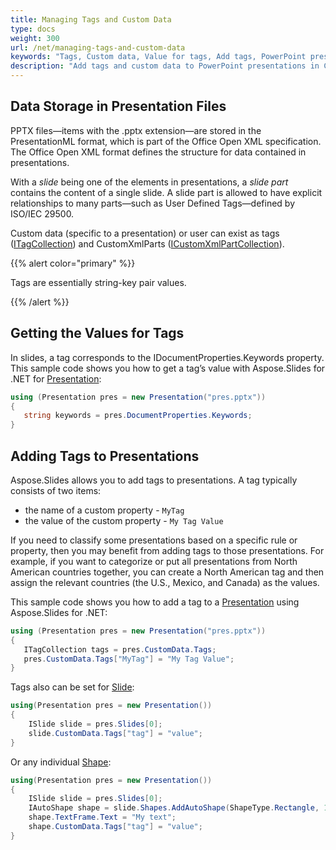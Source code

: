 ```yaml
---
title: Managing Tags and Custom Data
type: docs
weight: 300
url: /net/managing-tags-and-custom-data
keywords: "Tags, Custom data, Value for tags, Add tags, PowerPoint presentation, C#, Csharp, Aspose.Slides for .NET"
description: "Add tags and custom data to PowerPoint presentations in C# or .NET"
---
```


## Data Storage in Presentation Files

PPTX files—items with the .pptx extension—are stored in the PresentationML format, which is part of the Office Open XML specification. The Office Open XML format defines the structure for data contained in presentations. 

With a *slide* being one of the elements in presentations, a *slide part* contains the content of a single slide. A slide part is allowed to have explicit relationships to many parts—such as User Defined Tags—defined by ISO/IEC 29500. 

Custom data (specific to a presentation) or user can exist as tags ([ITagCollection](https://apireference.aspose.com/slides/net/aspose.slides/itagcollection)) and CustomXmlParts ([ICustomXmlPartCollection](https://apireference.aspose.com/slides/net/aspose.slides/icustomxmlpartcollection)). 

{{% alert color="primary" %}} 

Tags are essentially string-key pair values. 

{{% /alert %}} 

## Getting the Values for Tags

In slides, a tag corresponds to the IDocumentProperties.Keywords property. This sample code shows you how to get a tag’s value with Aspose.Slides for .NET for [Presentation](https://apireference.aspose.com/slides/net/aspose.slides/presentation):

```c#
using (Presentation pres = new Presentation("pres.pptx"))
{
   string keywords = pres.DocumentProperties.Keywords;
}
```

## Adding Tags to Presentations

Aspose.Slides allows you to add tags to presentations. A tag typically consists of two items: 

- the name of a custom property - `MyTag` 
- the value of the custom property - `My Tag Value`

If you need to classify some presentations based on a specific rule or property, then you may benefit from adding tags to those presentations. For example, if you want to categorize or put all presentations from North American countries together, you can create a North American tag and then assign the relevant countries (the U.S., Mexico, and Canada) as the values. 

This sample code shows you how to add a tag to a [Presentation](https://apireference.aspose.com/slides/net/aspose.slides/presentation) using Aspose.Slides for .NET:

```c#
using (Presentation pres = new Presentation("pres.pptx"))
{
   ITagCollection tags = pres.CustomData.Tags;
   pres.CustomData.Tags["MyTag"] = "My Tag Value";
}
```

Tags also can be set for [Slide](https://apireference.aspose.com/slides/net/aspose.slides/slide):

```csharp
using(Presentation pres = new Presentation())
{
    ISlide slide = pres.Slides[0];
    slide.CustomData.Tags["tag"] = "value";
}
```

Or any individual [Shape](https://apireference.aspose.com/slides/net/aspose.slides/shape):

```csharp
using(Presentation pres = new Presentation())
{
    ISlide slide = pres.Slides[0];
    IAutoShape shape = slide.Shapes.AddAutoShape(ShapeType.Rectangle, 10, 10, 100, 50);
    shape.TextFrame.Text = "My text";
    shape.CustomData.Tags["tag"] = "value";
}
```